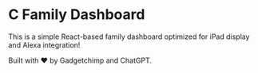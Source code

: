 # C Family Dashboard

This is a simple React-based family dashboard optimized for iPad display and Alexa integration!

Built with ❤️ by Gadgetchimp and ChatGPT.
